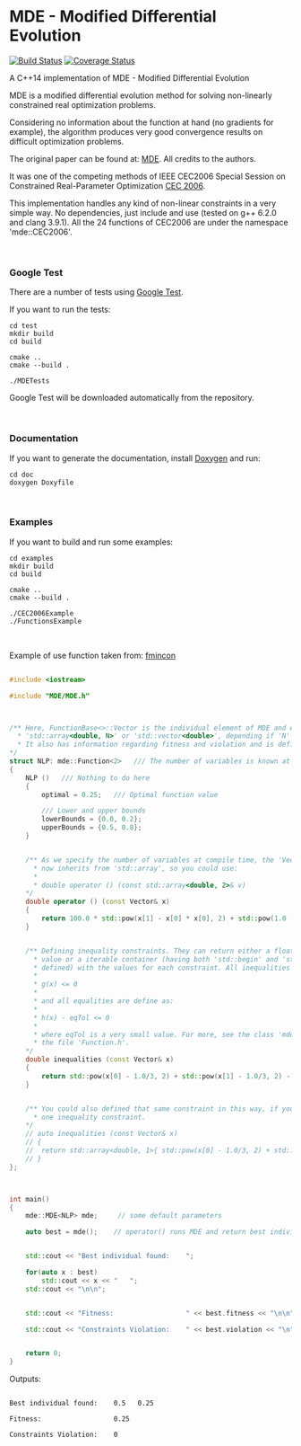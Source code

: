 # MDE - Modified Differential Evolution

[![Build Status](https://travis-ci.org/matheuspf/MDE.svg?branch=master)](https://travis-ci.org/matheuspf/MDE) [![Coverage Status](https://coveralls.io/repos/github/matheuspf/MDE/badge.svg)](https://coveralls.io/github/matheuspf/MDE)


A C++14 implementation of MDE - Modified Differential Evolution

MDE is a modified differential evolution method for solving non-linearly constrained real optimization problems.

Considering no information about the function at hand (no gradients for example), the algorithm produces very good convergence results on difficult optimization problems.

The original paper can be found at: [MDE](http://ieeexplore.ieee.org/document/1688286/). All credits to the authors.

It was one of the competing methods of IEEE CEC2006 Special Session on Constrained Real-Parameter Optimization [CEC 2006](http://www.ntu.edu.sg/home/EPNSugan/index_files/CEC-06/CEC06.htm).

This implementation handles any kind of non-linear constraints in a very simple way. No dependencies, just include and use (tested on g++ 6.2.0 and clang 3.9.1). All the 24 functions of CEC2006 are under the namespace 'mde::CEC2006'.

<br>

### Google Test


There are a number of tests using [Google Test](https://github.com/google/googletest).

If you want to run the tests:

```
cd test
mkdir build
cd build

cmake ..
cmake --build .

./MDETests
```
  
Google Test will be downloaded automatically from the repository.


<br>

### Documentation

If you want to generate the documentation, install [Doxygen](http://www.stack.nl/~dimitri/doxygen/) and run:

```
cd doc
doxygen Doxyfile
```

<br>

### Examples

If you want to build and run some examples:

```
cd examples
mkdir build
cd build

cmake ..
cmake --build .

./CEC2006Example
./FunctionsExample
```

<br>

Example of use function taken from: [fmincon](https://www.mathworks.com/help/optim/ug/fmincon.html)


```c++

#include <iostream>

#include "MDE/MDE.h"



/** Here, FunctionBase<>::Vector is the individual element of MDE and extends either from 
  * 'std::array<double, N>' or 'std::vector<double>', depending if 'N' is known at compile time or not.
  * It also has information regarding fitness and violation and is defined at "src/Vector.h""
*/
struct NLP: mde::Function<2>   /// The number of variables is known at compile time, so use it
{
    NLP ()   /// Nothing to do here
    {
        optimal = 0.25;   /// Optimal function value

        /// Lower and upper bounds
        lowerBounds = {0.0, 0.2};
        upperBounds = {0.5, 0.8};
    }


    /** As we specify the number of variables at compile time, the 'Vector' type
      * now inherits from 'std::array', so you could use:
      *
      * double operator () (const std::array<double, 2>& v)
    */
    double operator () (const Vector& x)
    {
        return 100.0 * std::pow(x[1] - x[0] * x[0], 2) + std::pow(1.0 - x[0], 2);
    }


    /** Defining inequality constraints. They can return either a floating point
      * value or a iterable container (having both 'std::begin' and 'std::end'
      * defined) with the values for each constraint. All inequalities are of the form:
      *
      * g(x) <= 0
      *
      * and all equalities are define as:
      *
      * h(x) - eqTol <= 0
      *
      * where eqTol is a very small value. For more, see the class 'mde::SetValues' in
      * the file 'Function.h'.
    */
    double inequalities (const Vector& x)
    {
        return std::pow(x[0] - 1.0/3, 2) + std::pow(x[1] - 1.0/3, 2) - std::pow(1.0/3, 2);
    }


    /** You could also defined that same constraint in this way, if you had more than
      * one inequality constraint.
    */
    // auto inequalities (const Vector& x)
    // {
    //  return std::array<double, 1>{ std::pow(x[0] - 1.0/3, 2) + std::pow(x[1] - 1.0/3, 2) - std::pow(1.0/3, 2) };
    // }
};



int main()
{
    mde::MDE<NLP> mde;     // some default parameters

    auto best = mde();    // operator() runs MDE and return best individual found


    std::cout << "Best individual found:    ";

    for(auto x : best)
        std::cout << x << "   ";
    std::cout << "\n\n";


    std::cout << "Fitness:                  " << best.fitness << "\n\n";

    std::cout << "Constraints Violation:    " << best.violation << "\n";


    return 0;
}
```

Outputs:


```

Best individual found:    0.5   0.25   

Fitness:                  0.25

Constraints Violation:    0

```

